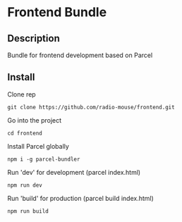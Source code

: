 # Frontend Bundle
## Description
Bundle for frontend development based on Parcel
## Install
Clone rep
```
git clone https://github.com/radio-mouse/frontend.git
```

Go into the project
```
cd frontend
```

Install Parcel globally
```
npm i -g parcel-bundler
```

Run 'dev' for development (parcel index.html)
```
npm run dev
```

Run 'build' for production (parcel build index.html)
```
npm run build
```

